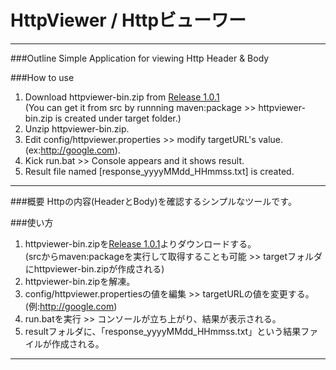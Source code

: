 # HttpViewer / Httpビューワー

---
###Outline
Simple Application for viewing Http Header &amp; Body  

###How to use
1. Download httpviewer-bin.zip from [Release 1.0.1](https://github.com/tumo17th/httpviewer/releases)  
  (You can get it from src by runnning maven:package >> httpviewer-bin.zip is created under target folder.)  
2. Unzip httpviewer-bin.zip.
3. Edit config/httpviewer.properties >> modify targetURL's value.(ex:http://google.com).
4. Kick run.bat >> Console appears and it shows result.
5. Result file named [response_yyyyMMdd_HHmmss.txt] is created.

---

###概要
Httpの内容(HeaderとBody)を確認するシンプルなツールです。

###使い方
1. httpviewer-bin.zipを[Release 1.0.1](https://github.com/tumo17th/httpviewer/releases)よりダウンロードする。  
  (srcからmaven:packageを実行して取得することも可能 >> targetフォルダにhttpviewer-bin.zipが作成される)  
2. httpviewer-bin.zipを解凍。
3. config/httpviewer.propertiesの値を編集 >> targetURLの値を変更する。(例:http://google.com)
4. run.batを実行 >> コンソールが立ち上がり、結果が表示される。
5. resultフォルダに、「response_yyyyMMdd_HHmmss.txt」という結果ファイルが作成される。

---
